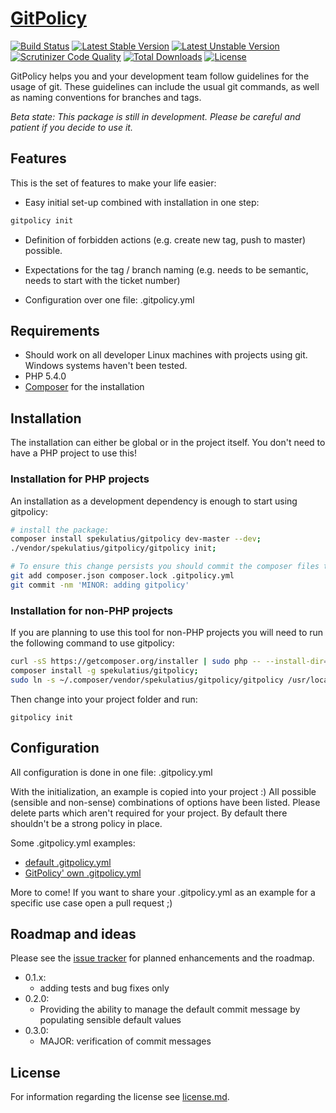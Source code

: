 [GitPolicy](https://github.com/spekulatius/gitpolicy)
===========

[![Build Status](https://api.travis-ci.org/spekulatius/GitPolicy.svg?branch=master)](https://travis-ci.org/spekulatius/GitPolicy)
[![Latest Stable Version](https://poser.pugx.org/spekulatius/gitpolicy/version.svg)](https://github.com/spekulatius/gitpolicy/releases)
[![Latest Unstable Version](https://poser.pugx.org/spekulatius/gitpolicy/v/unstable.svg)](https://packagist.org/packages/spekulatius/gitpolicy)
[![Scrutinizer Code Quality](https://img.shields.io/scrutinizer/g/spekulatius/gitpolicy.svg)](https://scrutinizer-ci.com/g/spekulatius/gitpolicy?branch=master)
[![Total Downloads](https://poser.pugx.org/spekulatius/gitpolicy/downloads.svg)](https://packagist.org/packages/spekulatius/gitpolicy)
[![License](https://poser.pugx.org/spekulatius/gitpolicy/license.svg)](https://github.com/spekulatius/gitpolicy/blob/master/license.md)

GitPolicy helps you and your development team follow guidelines for the usage of git. These guidelines can include the usual git commands, as well as naming conventions for branches and tags.

*Beta state: This package is still in development. Please be careful and patient if you decide to use it.*


Features
--------

This is the set of features to make your life easier:

 * Easy initial set-up combined with installation in one step:
  ```bash
  gitpolicy init
  ```

 * Definition of forbidden actions (e.g. create new tag, push to master) possible.

 * Expectations for the tag / branch naming (e.g. needs to be semantic, needs to start with the ticket number)

 * Configuration over one file: .gitpolicy.yml


Requirements
------------

 * Should work on all developer Linux machines with projects using git. Windows systems haven't been tested.
 * PHP 5.4.0
 * [Composer](https://getcomposer.org) for the installation


Installation
------------

The installation can either be global or in the project itself. You don't need to have a PHP project to use this!


### Installation for PHP projects

An installation as a development dependency is enough to start using gitpolicy:

```bash
# install the package:
composer install spekulatius/gitpolicy dev-master --dev;
./vendor/spekulatius/gitpolicy/gitpolicy init;

# To ensure this change persists you should commit the composer files to git.
git add composer.json composer.lock .gitpolicy.yml
git commit -nm 'MINOR: adding gitpolicy'
```

### Installation for non-PHP projects

If you are planning to use this tool for non-PHP projects you will need to run the following command to use gitpolicy:

```bash
curl -sS https://getcomposer.org/installer | sudo php -- --install-dir=/usr/local/bin --filename=composer;
composer install -g spekulatius/gitpolicy;
sudo ln -s ~/.composer/vendor/spekulatius/gitpolicy/gitpolicy /usr/local/bin/gitpolicy;
```

Then change into your project folder and run:

```
gitpolicy init
```


Configuration
-------------

All configuration is done in one file: .gitpolicy.yml

With the initialization, an example is copied into your project :) All possible (sensible and non-sense) combinations of options have been listed. Please delete parts which aren't required for your project. By default there shouldn't be a strong policy in place.

Some .gitpolicy.yml examples:

 * [default .gitpolicy.yml](https://github.com/spekulatius/gitpolicy/blob/master/templates/.gitpolicy.yml)
 * [GitPolicy' own .gitpolicy.yml](https://github.com/spekulatius/gitpolicy/blob/master/.gitpolicy.yml)

More to come! If you want to share your .gitpolicy.yml as an example for a specific use case open a pull request ;)


Roadmap and ideas
-----------------

Please see the [issue tracker](https://github.com/spekulatius/GitPolicy/issues) for planned enhancements and the roadmap.

 * 0.1.x:
   * adding tests and bug fixes only
 * 0.2.0:
   * Providing the ability to manage the default commit message by populating sensible default values
 * 0.3.0:
   * MAJOR: verification of commit messages


License
-------

For information regarding the license see [license.md](https://github.com/spekulatius/GitPolicy/blob/master/license.md).
